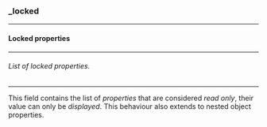 ### _locked



------
#### Locked properties



------
###### List of locked properties.



------
This field contains the list of *properties* that are considered *read only*, their value can only be *displayed*. This behaviour also extends to nested object properties.